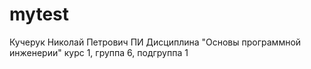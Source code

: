 # mytest
Кучерук
Николай
Петрович
ПИ
Дисциплина "Основы программной инженерии"
курс 1, группа 6, подгруппа 1
